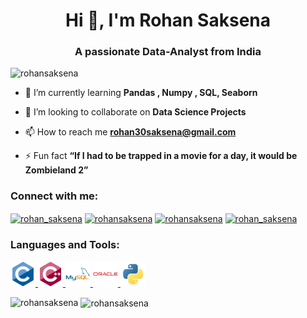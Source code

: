 <h1 align="center">Hi 👋, I'm Rohan Saksena</h1>
<h3 align="center">A passionate Data-Analyst from India</h3>

<p align="left"> <img src="https://komarev.com/ghpvc/?username=rohansaksena&label=Profile%20views&color=0e75b6&style=flat" alt="rohansaksena" /> </p>

- 🌱 I’m currently learning **Pandas , Numpy , SQL, Seaborn**

- 👯 I’m looking to collaborate on **Data Science Projects**

- 📫 How to reach me **rohan30saksena@gmail.com**

- ⚡ Fun fact **“If I had to be trapped in a movie for a day, it would be Zombieland 2”**

<h3 align="left">Connect with me:</h3>
<p align="left">
<a href="https://twitter.com/rohan_saksena" target="blank"><img align="center" src="https://raw.githubusercontent.com/rahuldkjain/github-profile-readme-generator/master/src/images/icons/Social/twitter.svg" alt="rohan_saksena" height="30" width="40" /></a>
<a href="https://linkedin.com/in/rohansaksena" target="blank"><img align="center" src="https://raw.githubusercontent.com/rahuldkjain/github-profile-readme-generator/master/src/images/icons/Social/linked-in-alt.svg" alt="rohansaksena" height="30" width="40" /></a>
<a href="https://kaggle.com/rohansaksena" target="blank"><img align="center" src="https://raw.githubusercontent.com/rahuldkjain/github-profile-readme-generator/master/src/images/icons/Social/kaggle.svg" alt="rohansaksena" height="30" width="40" /></a>
<a href="https://instagram.com/rohan_saksena" target="blank"><img align="center" src="https://raw.githubusercontent.com/rahuldkjain/github-profile-readme-generator/master/src/images/icons/Social/instagram.svg" alt="rohan_saksena" height="30" width="40" /></a>
</p>

<h3 align="left">Languages and Tools:</h3>
<p align="left"> <a href="https://www.cprogramming.com/" target="_blank"> <img src="https://raw.githubusercontent.com/devicons/devicon/master/icons/c/c-original.svg" alt="c" width="40" height="40"/> </a> <a href="https://www.w3schools.com/cpp/" target="_blank"> <img src="https://raw.githubusercontent.com/devicons/devicon/master/icons/cplusplus/cplusplus-original.svg" alt="cplusplus" width="40" height="40"/> </a> <a href="https://www.mysql.com/" target="_blank"> <img src="https://raw.githubusercontent.com/devicons/devicon/master/icons/mysql/mysql-original-wordmark.svg" alt="mysql" width="40" height="40"/> </a> <a href="https://www.oracle.com/" target="_blank"> <img src="https://raw.githubusercontent.com/devicons/devicon/master/icons/oracle/oracle-original.svg" alt="oracle" width="40" height="40"/> </a> <a href="https://www.python.org" target="_blank"> <img src="https://raw.githubusercontent.com/devicons/devicon/master/icons/python/python-original.svg" alt="python" width="40" height="40"/> </a> </p>

<p><img align="left" src="https://github-readme-stats.vercel.app/api/top-langs?username=rohansaksena&show_icons=true&locale=en&layout=compact" alt="rohansaksena" /></p>

<p>&nbsp;<img align="center" src="https://github-readme-stats.vercel.app/api?username=rohansaksena&show_icons=true&locale=en" alt="rohansaksena" /></p>
